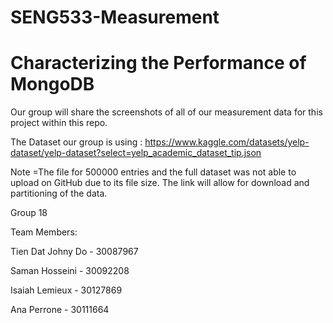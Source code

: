 # SENG533-Measurement
# Characterizing the Performance of MongoDB 

Our group will share the screenshots of all of our measurement data for this project within this repo. 

The Dataset our group is using : https://www.kaggle.com/datasets/yelp-dataset/yelp-dataset?select=yelp_academic_dataset_tip.json

Note =The file for 500000 entries and the full dataset was not able to upload on GitHub due to its file size. The link will allow for download and partitioning of the data. 

Group 18


Team Members: 

Tien Dat Johny Do - 30087967 

Saman Hosseini - 30092208 


Isaiah Lemieux - 30127869 

Ana Perrone - 30111664
